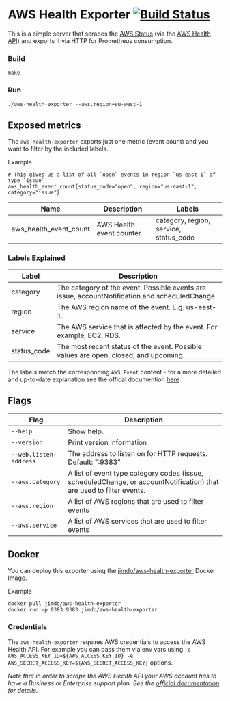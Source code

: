 # AWS Health Exporter [![Build Status](https://travis-ci.com/Jimdo/aws-health-exporter.svg?token=1djnvUyMgtcVefCz54T4&branch=master)](https://travis-ci.com/Jimdo/aws-health-exporter)

This is a simple server that scrapes the [AWS Status](https://status.aws.amazon.com/) (via the [AWS Health API](https://status.aws.amazon.com/)) and exports it via HTTP for Prometheus consumption.

### Build
```
make
```

### Run
```
./aws-health-exporter --aws.region=eu-west-1
```

## Exposed metrics
The `aws-health-exporter` exports just one metric (event count) and you want to filter by the included labels.

Example
```
# This gives us a list of all `open` events in region `us-east-1` of type `issue`
aws_health_event_count{status_code="open", region="us-east-1", category="issue"}
```

Name | Description | Labels
-----|-----|-----
aws_health_event_count | AWS Health event counter | category, region, service, status_code

### Labels Explained
Label | Description
-----|-----
category | The category of the event. Possible events are issue, accountNotification and scheduledChange.
region | The AWS region name of the event. E.g. us-east-1.
service | The AWS service that is affected by the event. For example, EC2, RDS.
status_code | The most recent status of the event. Possible values are open, closed, and upcoming.

The labels match the corresponding `AWS Event` content - for a more detailed and up-to-date explanation see the offical documention [here](http://docs.aws.amazon.com/health/latest/APIReference/API_Event.html)

## Flags
Flag | Description
-----|-----
`--help` | Show help.
`--version` | Print version information
`--web.listen-address` | The address to listen on for HTTP requests. Default: ":9383"
`--aws.category` | A list of event type category codes (issue, scheduledChange, or accountNotification) that are used to filter events.
`--aws.region` | A list of AWS regions that are used to filter events
`--aws.service` | A list of AWS services that are used to filter events

## Docker
You can deploy this exporter using the [jimdo/aws-health-exporter](https://hub.docker.com/r/jimdo/aws-health-exporter/) Docker Image.

Example
```
docker pull jimdo/aws-health-exporter
docker run -p 9383:9383 jimdo/aws-health-exporter
```

### Credentials
The `aws-health-exporter` requires AWS credentials to access the AWS Health API. For example you can pass them via env vars using `-e AWS_ACCESS_KEY_ID=${AWS_ACCESS_KEY_ID} -e AWS_SECRET_ACCESS_KEY=${AWS_SECRET_ACCESS_KEY}` options.

_Note that in order to scrape the AWS Health API your AWS account has to have a Business or Enterprise support plan. See the [official documentation](http://docs.aws.amazon.com/health/latest/ug/what-is-aws-health.html) for details._


